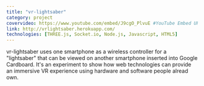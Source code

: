 ```yaml
---
title: "vr-lightsaber"
category: project
covervideo: https://www.youtube.com/embed/J9cgO_PlvuE #YouTube Embed URL
link: http://vrlightsaber.herokuapp.com/
technologies: [THREE.js, Socket.io, Node.js, Javascript, HTML5]
---
```


vr-lightsaber uses one smartphone as a wireless controller for a "lightsaber" that can be viewed on another smartphone inserted into Google Cardboard. It's an experiment to show how web technologies can provide an immersive VR experience using hardware and software people alread own.